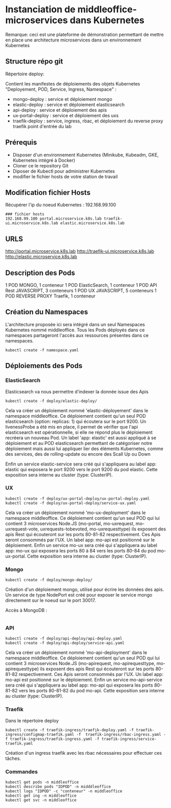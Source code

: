 # Instanciation de middleoffice-microservices dans Kubernetes

Remarque: ceci est une plateforme de démonstration permettant de mettre en place une architecture microservices dans un environnement Kubernetes
## Structure répo git

Répertoire deploy:

Contient les manifestes de déploiements des objets Kubernetes "Deployement, POD, Service, Ingress, Namespace" :

- mongo-deploy : service et déploiement mongo
- elastic-deploy : service et déploiement elasticsearch
- api-deploy : service et déploiement des apis
- ux-portal-deploy : service et déploiement des uxs
- traefik-deploy : service, ingress, rbac, et déploiement du reverse proxy traefik point d'entrée du lab

## Prérequis

- Disposer d'un environnement Kubernetes (Minikube, Kubeadm, GKE, Kubernetes intégré à Docker)
- Cloner ce le repository Git
- Diposer de Kubectl pour administrer Kubernetes
- modifier le fichier hosts de votre station de travail

## Modification fichier Hosts

Récupérer l'ip du noeud Kubernetes : 192.168.99.100

```shell
### fichier hosts
192.168.99.100 portal.microservice.k8s.lab traefik-ui.microservice.k8s.lab elastic.microservice.k8s.lab
```

## URLS

http://portal.microservice.k8s.lab
http://traefik-ui.microservice.k8s.lab
http://elastic.microservice.k8s.lab

## Description des Pods

1 POD MONGO, 1 conteneur
1 POD ElasticSearch, 1 conteneur
1 POD API Rest JAVASCRIPT, 3 conteneurs
1 POD UX JAVASCRIPT, 5 conteneurs
1 POD REVERSE PROXY Traefik, 1 conteneur


## Création du Namespaces

L'architecture proposée ici sera intégré dans un seul Namespaces Kubernetes nommé middleoffice. Tous les Pods déployés dans ce namespaces partageront l'accès aux ressources présentes dans ce namespaces.

```shell
kubectl create -f namespace.yaml
```


## Déploiements des Pods

### ElasticSearch

Elasticsearch va nous permettre d'indexer la donnée issue des Apis

```shell
kubectl create -f deploy/elastic-deploy/
```

Cela va créer un déploiement nommé 'elastic-déployement' dans le namespace middleoffice. 
Ce déploiement contient qu'un seul POD elasticsearch (option: replicas: 1) qui écoutera sur le port 9200.
Un livenessProbe a été mis en place, il permet de vérifier que l'api elasticsearch est opérationnelle, si elle ne répond plus le déploiement recréera un nouveau Pod. 
Un label 'app: elastic' est aussi appliqué à se déploiement et au POD elasticsearch permettant de catégoriser notre déploiement mais aussi lui appliquer lier des éléments Kubernetes, comme des services, des de rolling-update ou encore des Scall Up ou Down


Enfin un service elastic-service sera créé qui s'appliquera au label app: elastic qui exposera le port 9200 vers le port 9200 du pod elastic. Cette exposition sera interne au cluster (type: ClusterIP).


### UX

```shell
kubectl create -f deploy/ux-portal-deploy/ux-portal-deploy.yaml
kubectl create -f deploy/ux-portal-deploy/service-ux.yaml
```

Cela va créer un déploiement nommé 'mo-ux-deployment' dans le namespace middleoffice. 
Ce déploiement contient qu'un seul POD qui lui contient 3 microservices Node.JS (mo-portal, mo-uxrequest, mo-uxrequest-vote, uxrequests-tobevoted, mo-uxrequesttype) ils exposent des apis Rest qui écouteront sur les ports 80-81-82 respectivement. 
Ces Apis seront consommés par l'UX. Un label app: mo-api est positionné sur le déploiement.
Enfin un service mo-ux sera créé qui s'appliquera au label app: mo-ux qui exposera les ports 80 à 84 vers les ports 80-84 du pod mo-ux-portal. Cette exposition sera interne au cluster (type: ClusterIP).


### Mongo

```shell
kubectl create -f deploy/mongo-deploy/
```

Création d'un déploiement mongo, utilisé pour écrire les données des apis. 
Un service de type NodePort est créé pour exposer le service mongo directement sur le noeud sur le port 30017.

Accès à MongoDB :

```Ip de votre serveur Kubernetes et le ort du service NodePort (30017)
```




### API


```shell
kubectl create -f deploy/api-deploy/api-deploy.yaml
kubectl create -f deploy/api-deploy/service-api.yaml
```

Cela va créer un déploiement nommé 'mo-api-deployment' dans le namespace middleoffice. 
Ce déploiement contient qu'un seul POD qui lui contient 3 microservices Node.JS (mo-apirequest, mo-apirequesttype, mo-apirequesttype) ils exposent des apis Rest qui écouteront sur les ports 80-81-82 respectivement. Ces Apis seront consommés par l'UX. 
Un label app: mo-api est positionné sur le déploiement.
Enfin un service mo-api-service sera créé qui s'appliquera au label app: mo-api qui exposera les ports 80-81-82 vers les ports 80-81-82 du pod mo-api. Cette exposition sera interne au cluster (type: ClusterIP).


### Traefik

Dans le répertoire deploy 

```shell
kubectl create -f traefik-ingress/traefik-deploy.yaml -f traefik-ingress/configmap-traefik.yaml -f  traefik-ingress/rbac-ingress.yaml -f traefik-ingress/traefik-ingress.yaml -f traefik-ingress/service-traefik.yaml

```

Création d'un ingress traefik avec les rbac nécessaires pour effectuer ces tâches.

### Commandes

```shell
kubectl get pods -n middleoffice
kubectl describe pods "IDPOD" -n midddleoffice
kubectl logs "IDPOD" -c "conteneur" -n middleoffice
kubectl get ing -n middleoffice
kubectl get svc -n middleoffice
```